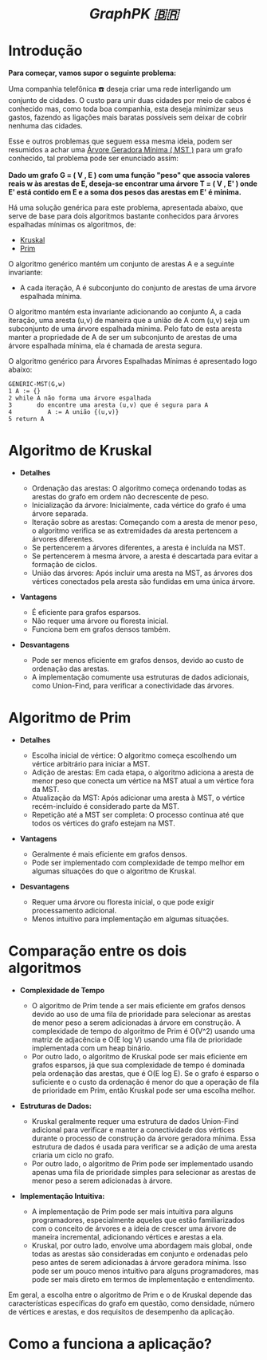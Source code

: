 _<h1 align="center"> GraphPK :brazil: </h1>_

# **Introdução**

__Para começar, vamos supor o seguinte problema:__ <br>

Uma companhia telefônica ☎️ deseja criar uma rede interligando um conjunto de cidades. O custo para unir duas cidades por meio de cabos é conhecido mas, como toda boa companhia,
esta deseja minimizar seus gastos, fazendo as ligações mais baratas possíveis sem deixar de cobrir nenhuma das cidades. <br>

Esse e outros problemas que seguem essa mesma ideia, podem ser resumidos a achar uma <a href="https://pt.stackoverflow.com/questions/22245/o-que-%C3%A9-%C3%A1rvore-geradora-m%C3%ADnima
" title="É um subgrafo acíclico que contém todos os vértices do grafo">Árvore Geradora Mínima ( MST )</a> para um grafo conhecido, tal problema pode ser enunciado assim: 
<br> <br>
**Dado um grafo G = ( V , E ) com uma função "peso" que associa valores reais w às arestas de E, deseja-se encontrar uma árvore T = ( V , E' ) onde E' está contido em E e a soma dos pesos
das arestas em E' é minima.** <br>

Há uma solução genérica para este problema, apresentada abaixo, que serve de base para dois algoritmos bastante conhecidos para árvores espalhadas mínimas os algoritmos, de: 
  - <a href="https://www.ime.usp.br/~pf/algoritmos_para_grafos/aulas/kruskal.html" title="O algoritmo de Kruskal faz crescer uma floresta geradora até que ela se torne conexa.  A floresta cresce de modo a satisfazer o critério de minimalidade de MSTs baseado em circuitos.">Kruskal</a>
  - <a href="https://www.ime.usp.br/~pf/algoritmos_para_grafos/aulas/prim.html" title="Dado um grafo não-dirigido conexo G com custos nas arestas, o algoritmo de Prim cultiva uma sub­árvore de G até que ela se torne geradora. No fim do processo, a árvore é uma MST.">Prim</a>

O algoritmo genérico mantém um conjunto de arestas A e a seguinte invariante: <br>
  - A cada iteração, A é subconjunto do conjunto de arestas de uma árvore espalhada mínima. <br>

O algoritmo mantém esta invariante adicionando ao conjunto A, a cada iteração, uma aresta (u,v) de maneira que a união de A com (u,v) seja um subconjunto de uma árvore espalhada mínima. 
Pelo fato de esta aresta manter a propriedade de A de ser um subconjunto de arestas de uma árvore espalhada mínima, ela é chamada de aresta segura. <br>

O algoritmo genérico para Árvores Espalhadas Mínimas é apresentado logo abaixo:
```
GENERIC-MST(G,w)
1 A := {}
2 while A não forma uma árvore espalhada
3       do encontre uma aresta (u,v) que é segura para A
4          A := A união {(u,v)}
5 return A
```

# **Algoritmo de Kruskal**

- **Detalhes**
   - Ordenação das arestas: O algoritmo começa ordenando todas as arestas do grafo em ordem não decrescente de peso.
   - Inicialização da árvore: Inicialmente, cada vértice do grafo é uma árvore separada.
   - Iteração sobre as arestas: Começando com a aresta de menor peso, o algoritmo verifica se as extremidades da aresta pertencem a árvores diferentes.
   - Se pertencerem a árvores diferentes, a aresta é incluída na MST.
   - Se pertencerem à mesma árvore, a aresta é descartada para evitar a formação de ciclos.
   - União das árvores: Após incluir uma aresta na MST, as árvores dos vértices conectados pela aresta são fundidas em uma única árvore. <br>

- **Vantagens**
   - É eficiente para grafos esparsos.
   - Não requer uma árvore ou floresta inicial.
   - Funciona bem em grafos densos também.
     
- **Desvantagens**
   - Pode ser menos eficiente em grafos densos, devido ao custo de ordenação das arestas.
   - A implementação comumente usa estruturas de dados adicionais, como Union-Find, para verificar a conectividade das árvores.

# **Algoritmo de Prim**

- **Detalhes**
   - Escolha inicial de vértice: O algoritmo começa escolhendo um vértice arbitrário para iniciar a MST.
   - Adição de arestas: Em cada etapa, o algoritmo adiciona a aresta de menor peso que conecta um vértice na MST atual a um vértice fora da MST.
   - Atualização da MST: Após adicionar uma aresta à MST, o vértice recém-incluído é considerado parte da MST.
   - Repetição até a MST ser completa: O processo continua até que todos os vértices do grafo estejam na MST. <br>

- **Vantagens**
  - Geralmente é mais eficiente em grafos densos.
  - Pode ser implementado com complexidade de tempo melhor em algumas situações do que o algoritmo de Kruskal.

- **Desvantagens**
  - Requer uma árvore ou floresta inicial, o que pode exigir processamento adicional.
  - Menos intuitivo para implementação em algumas situações.

# **Comparação entre os dois algoritmos**

- **Complexidade de Tempo**

  - O algoritmo de Prim tende a ser mais eficiente em grafos densos devido ao uso de uma fila de prioridade para selecionar as arestas de menor peso a serem adicionadas à árvore em construção. A complexidade de tempo do algoritmo de Prim é O(V^2) usando uma matriz de adjacência e O(E log V) usando uma fila de prioridade implementada com um heap binário.
  - Por outro lado, o algoritmo de Kruskal pode ser mais eficiente em grafos esparsos, já que sua complexidade de tempo é dominada pela ordenação das arestas, que é O(E log E). Se o grafo é esparso o suficiente e o custo da ordenação é menor do que a operação de fila de prioridade em Prim, então Kruskal pode ser uma escolha melhor.

- **Estruturas de Dados:**

  - Kruskal geralmente requer uma estrutura de dados Union-Find adicional para verificar e manter a conectividade dos vértices durante o processo de construção da árvore geradora mínima. Essa estrutura de dados é usada para verificar se a adição de uma aresta criaria um ciclo no grafo.
  - Por outro lado, o algoritmo de Prim pode ser implementado usando apenas uma fila de prioridade simples para selecionar as arestas de menor peso a serem adicionadas à árvore.

- **Implementação Intuitiva:**

  - A implementação de Prim pode ser mais intuitiva para alguns programadores, especialmente aqueles que estão familiarizados com o conceito de árvores e a ideia de crescer uma árvore de maneira incremental, adicionando vértices e arestas a ela.
  - Kruskal, por outro lado, envolve uma abordagem mais global, onde todas as arestas são consideradas em conjunto e ordenadas pelo peso antes de serem adicionadas à árvore geradora mínima. Isso pode ser um pouco menos intuitivo para alguns programadores, mas pode ser mais direto em termos de implementação e entendimento.

Em geral, a escolha entre o algoritmo de Prim e o de Kruskal depende das características específicas do grafo em questão, como densidade, número de vértices e arestas, e dos requisitos de desempenho da aplicação.
# **Como a funciona a aplicação?**


